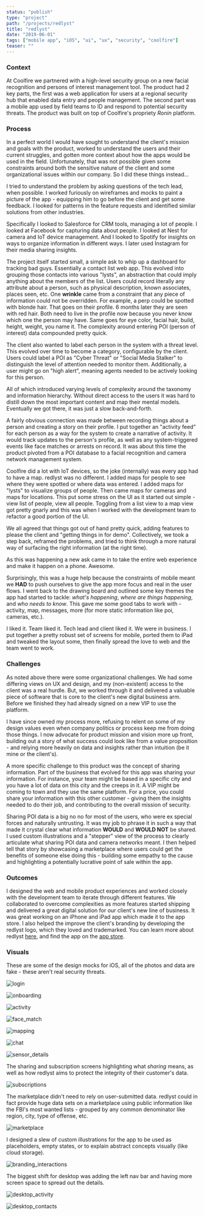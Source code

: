 ```yaml
---
status: "publish"
type: "project"
path: "/projects/redlyst"
title: "redlyst"
date: "2019-06-01"
tags: ["mobile app", "iOS", "ui", "ux", "security", "coolfire"]
teaser: ""
---
```


<h3 class="txt-title">Context</h3>

At Coolfire we partnered with a high-level security group on a new facial recognition and persons of interest management tool. The product had 2 key parts, the first was a web application for users at a regional security hub that enabled data entry and people management. The second part was a mobile app used by field teams to ID and respond to potential security threats. The product was built on top of Coolfire's propriety _Ronin_ platform.

<h3 class="txt-title">Process</h3>

In a perfect world I would have sought to understand the client's mission and goals with the product, worked to understand the users and their current struggles, and gotten more context about how the apps would be used in the field. Unfortunately, that was not possible given some constraints around both the sensitive nature of the client and some organizational issues within our company. So I did these things instead...

I tried to understand the problem by asking questions of the tech lead, when possible. I worked furiously on wireframes and mocks to paint a picture of the app - equipping him to go before the client and get some feedback. I looked for patterns in the feature requests and identified similar solutions from other industries.

Specifically I looked to Salesforce for CRM tools, managing a lot of people. I looked at Facebook for capturing data about people. I looked at Nest for camera and IoT device management. And I looked to Spotify for insights on ways to organize information in different ways. I later used Instagram for their media sharing insights.

The project itself started small, a simple ask to whip up a dashboard for tracking bad guys. Essentially a contact list web app. This evolved into grouping those contacts into various "lysts", an abstraction that could imply anything about the members of the list. Users could record literally any attribute about a person, such as physical description, known associates, places seen, etc. One **wrinkle** came from a constraint that any piece of information could not be overridden. For example, a perp could be spotted with blonde hair. That goes on their profile. 6 months later they are seen with red hair. Both need to live in the profile now because you never know which one the person may have. Same goes for eye color, facial hair, build, height, weight, you name it. The complexity around entering POI (person of interest) data compounded pretty quick.

The client also wanted to label each person in the system with a threat level. This evolved over time to become a category, configurable by the client. Users could label a POI as "Cyber Threat" or "Social Media Stalker" to distinguish the level of attention needed to monitor them. Additionally, a user might go on "high alert", meaning agents needed to be actively looking for this person.

All of which introduced varying levels of complexity around the taxonomy and information hierarchy. Without direct access to the users it was hard to distill down the most important content and map their mental models. Eventually we got there, it was just a slow back-and-forth.

A fairly obvious connection was made between recording things about a person and creating a story on their profile. I put together an "activity feed" for each person as a way for the system to create a narrative of activity. It would track updates to the person's profile, as well as any system-triggered events like face matches or arrests on record. It was about this time the product pivoted from a POI database to a facial recognition and camera network management system.

Coolfire did a lot with IoT devices, so the joke (internally) was every app had to have a map. redlyst was no different. I added maps for people to see where they were spotted or where data was entered. I added maps for "lysts" to visualize groups of people. Then came maps for cameras and maps for locations. This put some stress on the UI as it started out simple - view list of people, view all people. Toggling from a list view to a map view got pretty gnarly and this was when I worked with the development team to refactor a good portion of the UI.

We all agreed that things got out of hand pretty quick, adding features to please the client and "getting things in for demo". Collectively, we took a step back, reframed the problems, and tried to think through a more natural way of surfacing the right information (at the right time).

As this was happening a new ask came in to take the entire web experience and make it happen on a phone. Awesome.

Surprisingly, this was a huge help because the constraints of mobile meant we **HAD** to push ourselves to give the app more focus and real in the user flows. I went back to the drawing board and outlined some key themes the app had started to tackle: _what's happening_, _where are things happening_, and _who needs to know_. This gave me some good tabs to work with - activity, map, messages, more (for more static information like poi, cameras, etc.).

I liked it. Team liked it. Tech lead and client liked it. We were in business. I put together a pretty robust set of screens for mobile, ported them to iPad and tweaked the layout some, then finally spread the love to web and the team went to work.

<h3 class="txt-title">Challenges</h3>

As noted above there were some organizational challenges. We had some differing views on UX and design, and my (non-existent) access to the client was a real hurdle. But, we worked through it and delivered a valuable piece of software that is core to the client's new digital business arm. Before we finished they had already signed on a new VIP to use the platform.

I have since owned my process more, refusing to relent on some of my design values even when company politics or process keep me from doing those things. I now advocate for product mission and vision more up front, building out a story of what success could look like from a value proposition - and relying more heavily on data and insights rather than intuition (be it mine or the client's).

A more specific challenge to this product was the concept of sharing information. Part of the business that evolved for this app was sharing your information. For instance, your team might be based in a specific city and you have a lot of data on this city and the creeps in it. A VIP might be coming to town and they use the same platform. For a price, you could share your information with this other customer - giving them the insights needed to do their job, and contributing to the overall mission of security.

Sharing POI data is a big no no for most of the users, who were ex special forces and naturally untrusting. It was my job to phrase it in such a way that made it crystal clear what information **WOULD** and **WOULD NOT** be shared. I used custom illustrations and a "stepper" view of the process to clearly articulate what sharing POI data and camera networks meant. I then helped tell that story by showcasing a marketplace where users could get the benefits of someone else doing this - building some empathy to the cause and highlighting a potentially lucrative point of sale within the app.

<h3 class="txt-title">Outcomes</h3>

I designed the web and mobile product experiences and worked closely with the development team to iterate through different features. We collaborated to overcome complexities as more features started shipping and delivered a great digital solution for our client's new line of business. It was great working on an iPhone and iPad app which made it to the app store. I also helped the improve the client's branding by developing the redlyst logo, which they loved and trademarked. You can learn more about redlyst <a class="txt-link" href="https://www.redlyst.com" target="_blank">here</a>, and find the app on the <a class="txt-link" href="https://apps.apple.com/tt/app/redlyst/id1470186808" target="_blank">app store</a>.

<h3 class="txt-title">Visuals</h3>

These are some of the design mocks for iOS, all of the photos and data are fake - these aren't real security threats.

![login](/assets/redlyst/00-OpenLogin.png)

![onboarding](/assets/redlyst/01-Onboarding.png)

![activity](/assets/redlyst/02-ActivityFeed.png)

![face_match](/assets/redlyst/03-FaceMatch.png)

![mapping](/assets/redlyst/04-Map.png)

![chat](/assets/redlyst/05-Chat.png)

![sensor_details](/assets/redlyst/06-Sensors.png)

The sharing and subscription screens highlighting what _sharing_ means, as well as how redlyst aims to protect the integrity of their customer's data.

![subscriptions](/assets/redlyst/07-Subscriptions.png)

The marketplace didn't need to rely on user-submitted data. redlyst could in fact provide huge data sets on a marketplace using public information like the FBI's most wanted lists - grouped by any common denominator like region, city, type of offense, etc.

![marketplace](/assets/redlyst/08-Marketplace.png)

I designed a slew of custom illustrations for the app to be used as placeholders, empty states, or to explain abstract concepts visually (like cloud storage).

![branding_interactions](/assets/redlyst/09-Interactions.png)

The biggest shift for desktop was adding the left nav bar and having more screen space to spread out the details.

![desktop_activity](/assets/redlyst/10-Home.png)

![desktop_contacts](/assets/redlyst/11-Selected.png)
